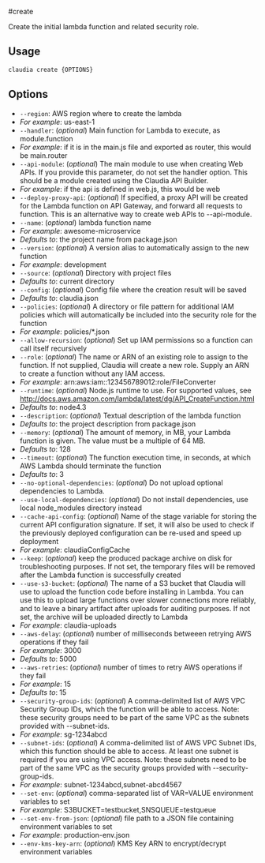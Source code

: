 #create

Create the initial lambda function and related security role.

## Usage

```bash
claudia create {OPTIONS}
```

## Options

*  `--region`:  AWS region where to create the lambda
  * _For example_: us-east-1
*  `--handler`:  (_optional_) Main function for Lambda to execute, as module.function
  * _For example_: if it is in the main.js file and exported as router, this would be main.router
*  `--api-module`:  (_optional_) The main module to use when creating Web APIs. 
  If you provide this parameter, do not set the handler option.
  This should be a module created using the Claudia API Builder.
  * _For example_: if the api is defined in web.js, this would be web
*  `--deploy-proxy-api`:  (_optional_) If specified, a proxy API will be created for the Lambda 
  function on API Gateway, and forward all requests to function.
  This is an alternative way to create web APIs to --api-module.
*  `--name`:  (_optional_) lambda function name
  * _For example_: awesome-microservice
  * _Defaults to_: the project name from package.json
*  `--version`:  (_optional_) A version alias to automatically assign to the new function
  * _For example_: development
*  `--source`:  (_optional_) Directory with project files
  * _Defaults to_: current directory
*  `--config`:  (_optional_) Config file where the creation result will be saved
  * _Defaults to_: claudia.json
*  `--policies`:  (_optional_) A directory or file pattern for additional IAM policies
  which will automatically be included into the security role for the function
  * _For example_: policies/*.json
*  `--allow-recursion`:  (_optional_) Set up IAM permissions so a function can call itself recursively
*  `--role`:  (_optional_) The name or ARN of an existing role to assign to the function. 
  If not supplied, Claudia will create a new role. Supply an ARN to create a function without any IAM access.
  * _For example_: arn:aws:iam::123456789012:role/FileConverter
*  `--runtime`:  (_optional_) Node.js runtime to use. For supported values, see
  http://docs.aws.amazon.com/lambda/latest/dg/API_CreateFunction.html
  * _Defaults to_: node4.3
*  `--description`:  (_optional_) Textual description of the lambda function
  * _Defaults to_: the project description from package.json
*  `--memory`:  (_optional_) The amount of memory, in MB, your Lambda function is given.
  The value must be a multiple of 64 MB.
  * _Defaults to_: 128
*  `--timeout`:  (_optional_) The function execution time, in seconds, at which AWS Lambda should terminate the function
  * _Defaults to_: 3
*  `--no-optional-dependencies`:  (_optional_) Do not upload optional dependencies to Lambda.
*  `--use-local-dependencies`:  (_optional_) Do not install dependencies, use local node_modules directory instead
*  `--cache-api-config`:  (_optional_) Name of the stage variable for storing the current API configuration signature.
  If set, it will also be used to check if the previously deployed configuration can be re-used and speed up deployment
  * _For example_: claudiaConfigCache
*  `--keep`:  (_optional_) keep the produced package archive on disk for troubleshooting purposes.
  If not set, the temporary files will be removed after the Lambda function is successfully created
*  `--use-s3-bucket`:  (_optional_) The name of a S3 bucket that Claudia will use to upload the function code before installing in Lambda.
  You can use this to upload large functions over slower connections more reliably, and to leave a binary artifact
  after uploads for auditing purposes. If not set, the archive will be uploaded directly to Lambda
  * _For example_: claudia-uploads
*  `--aws-delay`:  (_optional_) number of milliseconds betweeen retrying AWS operations if they fail
  * _For example_: 3000
  * _Defaults to_: 5000
*  `--aws-retries`:  (_optional_) number of times to retry AWS operations if they fail
  * _For example_: 15
  * _Defaults to_: 15
*  `--security-group-ids`:  (_optional_) A comma-delimited list of AWS VPC Security Group IDs, which the function will be able to access.
  Note: these security groups need to be part of the same VPC as the subnets provided with --subnet-ids.
  * _For example_: sg-1234abcd
*  `--subnet-ids`:  (_optional_) A comma-delimited list of AWS VPC Subnet IDs, which this function should be able to access.
  At least one subnet is required if you are using VPC access.
  Note: these subnets need to be part of the same VPC as the security groups provided with --security-group-ids.
  * _For example_: subnet-1234abcd,subnet-abcd4567
*  `--set-env`:  (_optional_) comma-separated list of VAR=VALUE environment variables to set
  * _For example_: S3BUCKET=testbucket,SNSQUEUE=testqueue
*  `--set-env-from-json`:  (_optional_) file path to a JSON file containing environment variables to set
  * _For example_: production-env.json
*  `--env-kms-key-arn`:  (_optional_) KMS Key ARN to encrypt/decrypt environment variables
